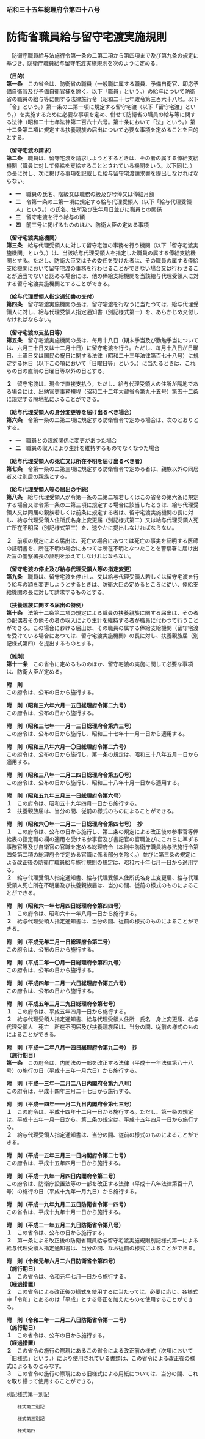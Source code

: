 ### 昭和三十五年総理府令第四十八号  
# 防衛省職員給与留守宅渡実施規則  
　防衛庁職員給与法施行令第一条の二第二項から第四項まで及び第九条の規定に基づき、防衛庁職員給与留守宅渡実施規則を次のように定める。  
  
**（目的）**  
**第一条**　この省令は、防衛省の職員（一般職に属する職員、予備自衛官、即応予備自衛官及び予備自衛官補を除く。以下「職員」という。）の給与について防衛省の職員の給与等に関する法律施行令（昭和二十七年政令第三百六十八号。以下「令」という。）第一条の二第一項に規定する留守宅渡（以下「留守宅渡」という。）を実施するために必要な事項を定め、併せて防衛省の職員の給与等に関する法律（昭和二十七年法律第二百六十六号。第十条において「法」という。）第十二条第二項に規定する扶養親族の届出について必要な事項を定めることを目的とする。  
  
**（留守宅渡の請求）**  
**第二条**　職員は、留守宅渡を請求しようとするときは、その者の属する俸給支給機関（職員に対して俸給を支給することとされている機関をいう。以下同じ。）の長に対し、次に掲げる事項を記載した給与留守宅渡請求書を提出しなければならない。  
* **一**　職員の氏名、階級又は職務の級及び号俸又は俸給月額  
* **二**　令第一条の二第一項に規定する給与代理受領人（以下「給与代理受領人」という。）の氏名、住所及び生年月日並びに職員との関係  
* **三**　留守宅渡を行う給与の額  
* **四**　前三号に掲げるもののほか、防衛大臣の定める事項  
  
**（留守宅渡実施機関）**  
**第三条**　給与代理受領人に対して留守宅渡の事務を行う機関（以下「留守宅渡実施機関」という。）は、当該給与代理受領人を指定した職員の属する俸給支給機関とする。ただし、防衛大臣又はその委任を受けた者は、その職員の属する俸給支給機関において留守宅渡の事務を行わせることができない場合又は行わせることが適当でないと認める場合には、他の俸給支給機関を当該給与代理受領人に対する留守宅渡実施機関とすることができる。  
  
**（給与代理受領人指定通知書の交付）**  
**第四条**　留守宅渡実施機関の長は、留守宅渡を行なうに当たつては、給与代理受領人に対し、給与代理受領人指定通知書（別記様式第一）を、あらかじめ交付しなければならない。  
  
**（留守宅渡の支払日等）**  
**第五条**　留守宅渡実施機関の長は、毎月十八日（期末手当及び勤勉手当については、六月三十日又は十二月十日）に留守宅渡を行う。ただし、毎月十八日が日曜日、土曜日又は国民の祝日に関する法律（昭和二十三年法律第百七十八号）に規定する休日（以下この項において「日曜日等」という。）に当たるときは、これらの日の直前の日曜日等以外の日とする。  
  
**２**　留守宅渡は、現金で直接支払う。ただし、給与代理受領人の住所が隔地である場合には、出納官吏事務規程（昭和二十二年大蔵省令第九十五号）第五十二条に規定する隔地払によることができる。  
  
**（給与代理受領人の身分変更等を届け出るべき場合）**  
**第六条**　令第一条の二第二項に規定する防衛省令で定める場合は、次のとおりとする。  
* **一**　職員との親族関係に変更があつた場合  
* **二**　職員の収入により生計を維持するものでなくなつた場合  
  
**（給与代理受領人の死亡又は所在不明を届け出るべき者）**  
**第七条**　令第一条の二第三項に規定する防衛省令で定める者は、親族以外の同居者又は別居の親族とする。  
  
**（給与代理受領人等の届出の手続）**  
**第八条**　給与代理受領人が令第一条の二第二項若しくはこの省令の第六条に規定する場合又は令第一条の二第三項に規定する場合に該当したときは、給与代理受領人又は同居の親族若しくは前条に規定する者は、留守宅渡実施機関の長に対し、給与代理受領人住所氏名身上変更届（別記様式第二）又は給与代理受領人死亡所在不明届（別記様式第三）を、速やかに提出しなければならない。  
  
**２**　前項の規定による届出は、死亡の場合にあつては死亡の事実を証明する医師の証明書を、所在不明の場合にあつては所在不明となつたことを警察署に届け出た旨の警察署長の証明を添えてしなければならない。  
  
**（留守宅渡の停止及び給与代理受領人等の指定変更）**  
**第九条**　職員は、留守宅渡を停止し、又は給与代理受領人若しくは留守宅渡を行う給与の額を変更しようとするときは、防衛大臣の定めるところに従い、俸給支給機関の長に対して請求するものとする。  
  
**（扶養親族に関する届出の特例）**  
**第十条**　法第十二条第二項の規定による職員の扶養親族に関する届出は、その者の配偶者その他その者の収入により生計を維持する者が職員に代わつて行うことができる。この場合における届出は、その職員の属する俸給支給機関（留守宅渡を受けている場合にあつては、留守宅渡実施機関）の長に対し、扶養親族届（別記様式第四）を提出するものとする。  
  
**（雑則）**  
**第十一条**　この省令に定めるもののほか、留守宅渡の実施に関して必要な事項は、防衛大臣が定める。  
  
**附　則**  
この府令は、公布の日から施行する。  
  
**附　則（昭和三六年六月一五日総理府令第二九号）**  
この府令は、公布の日から施行する。  
  
**附　則（昭和三七年一一月一三日総理府令第六三号）**  
この府令は、公布の日から施行し、昭和三十七年十一月一日から適用する。  
  
**附　則（昭和三八年六月一〇日総理府令第二六号）**  
この府令は、公布の日から施行し、第一条の規定は、昭和三十八年五月一日から適用する。  
  
**附　則（昭和三八年一二月二四日総理府令第五〇号）**  
この府令は、公布の日から施行し、昭和三十八年十月一日から適用する。  
  
**附　則（昭和五九年三月三一日総理府令第六号）**  
**１**　この府令は、昭和五十九年四月一日から施行する。  
**２**　扶養親族届は、当分の間、従前の様式のものによることができる。  
  
**附　則（昭和六〇年一二月二一日総理府令第四七号）　抄**  
**１**　この府令は、公布の日から施行し、第二条の規定による改正後の参事官等俸給表の指定職の欄の適用を受ける参事官及び書記官の官職並びにこれらに準ずる事務官等及び自衛官の官職を定める総理府令（本則中防衛庁職員給与法施行令第四条第二項の総理府令で定める官職に係る部分を除く。）並びに第三条の規定による改正後の防衛庁職員給与施行規則の規定は、昭和六十年七月一日から適用する。  
**２**　給与代理受領人指定通知書、給与代理受領人住所氏名身上変更届、給与代理受領人死亡所在不明届及び扶養親族届は、当分の間、従前の様式のものによることができる。  
  
**附　則（昭和六一年七月四日総理府令第四四号）**  
**１**　この府令は、昭和六十一年八月一日から施行する。  
**２**　給与代理受領人指定通知書は、当分の間、従前の様式のものによることができる。  
  
**附　則（平成元年二月一日総理府令第二号）**  
この府令は、公布の日から施行する。  
  
**附　則（平成二年一〇月一日総理府令第四九号）**  
この府令は、公布の日から施行する。  
  
**附　則（平成四年一二月一六日総理府令第五六号）**  
この府令は、公布の日から施行する。  
  
**附　則（平成五年三月二九日総理府令第七号）**  
**１**　この府令は、平成五年四月一日から施行する。  
**２**　給与代理受領人指定通知書、給与代理受領人住所　氏名　身上変更届、給与代理受領人　死亡　所在不明届及び扶養親族届は、当分の間、従前の様式のものによることができる。  
  
**附　則（平成一二年八月一四日総理府令第九二号）　抄**  
**（施行期日）**  
**第一条**　この府令は、内閣法の一部を改正する法律（平成十一年法律第八十八号）の施行の日（平成十三年一月六日）から施行する。  
  
**附　則（平成一三年一二月二八日内閣府令第九八号）**  
この府令は、平成十四年三月二十七日から施行する。  
  
**附　則（平成一四年一一月二九日内閣府令第七三号）**  
**１**　この府令は、平成十四年十二月一日から施行する。ただし、第一条の規定は、平成十五年一月一日から、第二条の規定は、平成十五年四月一日から施行する。  
**２**　給与代理受領人指定通知書は、当分の間、従前の様式のものによることができる。  
  
**附　則（平成一五年三月三一日内閣府令第二七号）**  
この府令は、平成十五年四月一日から施行する。  
  
**附　則（平成一九年一月四日内閣府令第二号）**  
この府令は、防衛庁設置法等の一部を改正する法律（平成十八年法律第百十八号）の施行の日（平成十九年一月九日）から施行する。  
  
**附　則（平成一九年九月二五日防衛省令第一四号）**  
この省令は、平成十九年十月一日から施行する。  
  
**附　則（平成二一年五月二九日防衛省令第八号）**  
**１**　この省令は、公布の日から施行する。  
**２**　第一条による改正後の防衛省職員給与留守宅渡実施規則別記様式第一による給与代理受領人指定通知書は、当分の間、なお従前の様式によることができる。  
  
**附　則（令和元年六月二六日防衛省令第四号）**  
**（施行期日）**  
**１**　この省令は、令和元年七月一日から施行する。  
**（経過措置）**  
**２**　この省令による改正後の様式を使用するに当たっては、必要に応じ、各様式中「令和」とあるのは「平成」とする修正を加えたものを使用することができる。  
  
**附　則（令和二年一二月二八日防衛省令第一二号）**  
**（施行期日）**  
**１**　この省令は、公布の日から施行する。  
**（経過措置）**  
**２**　この省令の施行の際現にあるこの省令による改正前の様式（次項において「旧様式」という。）により使用されている書類は、この省令による改正後の様式によるものとみなす。  
**３**　この省令の施行の際現にある旧様式による用紙については、当分の間、これを取り繕って使用することができる。  
  
別記様式第一別記
          
        様式第二別記
          
        様式第三別記
          
        様式第四
          
        